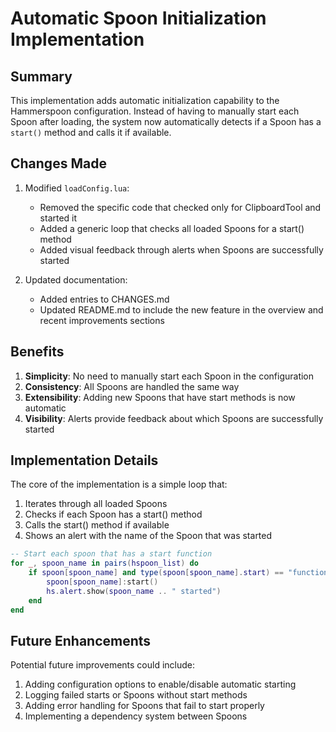 # Automatic Spoon Initialization Implementation

## Summary
This implementation adds automatic initialization capability to the Hammerspoon configuration. Instead of having to manually start each Spoon after loading, the system now automatically detects if a Spoon has a `start()` method and calls it if available.

## Changes Made

1. Modified `loadConfig.lua`:
   - Removed the specific code that checked only for ClipboardTool and started it
   - Added a generic loop that checks all loaded Spoons for a start() method
   - Added visual feedback through alerts when Spoons are successfully started

2. Updated documentation:
   - Added entries to CHANGES.md
   - Updated README.md to include the new feature in the overview and recent improvements sections

## Benefits

1. **Simplicity**: No need to manually start each Spoon in the configuration
2. **Consistency**: All Spoons are handled the same way
3. **Extensibility**: Adding new Spoons that have start methods is now automatic
4. **Visibility**: Alerts provide feedback about which Spoons are successfully started

## Implementation Details

The core of the implementation is a simple loop that:
1. Iterates through all loaded Spoons
2. Checks if each Spoon has a start() method
3. Calls the start() method if available
4. Shows an alert with the name of the Spoon that was started

```lua
-- Start each spoon that has a start function
for _, spoon_name in pairs(hspoon_list) do
    if spoon[spoon_name] and type(spoon[spoon_name].start) == "function" then
        spoon[spoon_name]:start()
        hs.alert.show(spoon_name .. " started")
    end
end
```

## Future Enhancements

Potential future improvements could include:
1. Adding configuration options to enable/disable automatic starting
2. Logging failed starts or Spoons without start methods
3. Adding error handling for Spoons that fail to start properly
4. Implementing a dependency system between Spoons 

